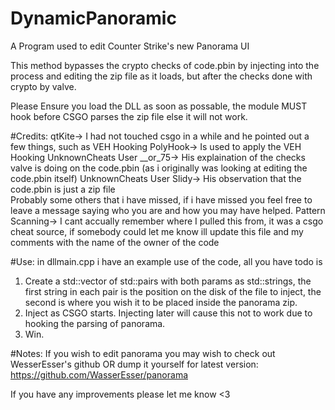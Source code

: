 # DynamicPanoramic

A Program used to edit Counter Strike's new Panorama UI

This method bypasses the crypto checks of code.pbin by injecting into the process and editing the zip file as it loads, but after the checks done with crypto by valve.

Please Ensure you load the DLL as soon as possable, the module MUST hook before CSGO parses the zip file else it will not work.

#Credits:
qtKite-> I had not touched csgo in a while and he pointed out a few things, such as VEH Hooking
PolyHook-> Is used to apply the VEH Hooking
UnknownCheats User __or_75-> His explaination of the checks valve is doing on the code.pbin (as i originally was looking at editing the code.pbin itself)
UnknownCheats User Slidy-> His observation that the code.pbin is just a zip file	
Probably some others that i have missed, if i have missed you feel free to leave a message saying who you are and how you may have helped.
Pattern Scanning-> I cant accually remember where I pulled this from, it was a csgo cheat source, if somebody could let me know ill update this file and my comments with the name of the owner of the code

#Use:
in dllmain.cpp i have an example use of the code, all you have todo is

1. Create a std::vector of std::pairs with both params as std::strings, the first string in each pair is the position on the disk of the file to inject, the second is where you wish it to be placed inside the panorama zip.
2. Inject as CSGO starts. Injecting later will cause this not to work due to hooking the parsing of panorama.
3. Win.

#Notes:
If you wish to edit panorama you may wish to check out WesserEsser's github OR dump it yourself for latest version: https://github.com/WasserEsser/panorama

If you have any improvements please let me know <3
